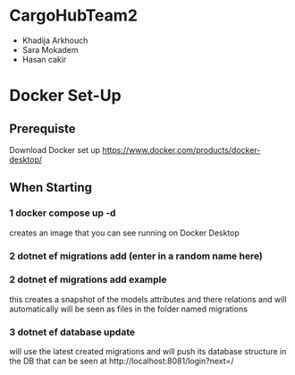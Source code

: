 # CargoHubTeam2

- Khadija Arkhouch
- Sara Mokadem
- Hasan cakir

# Docker Set-Up
## Prerequiste
Download Docker set up https://www.docker.com/products/docker-desktop/

## When Starting
### 1 docker compose up -d  
creates an image that you can see running on Docker Desktop 
### 2 dotnet ef migrations add (enter in a random name here)
### 2 dotnet ef migrations add example
this creates a snapshot of the models attributes and there relations and will automatically will be seen as files in the folder named migrations
### 3 dotnet ef database update 
will use the latest created migrations and will push its database structure in the DB that can be seen at http://localhost:8081/login?next=/

